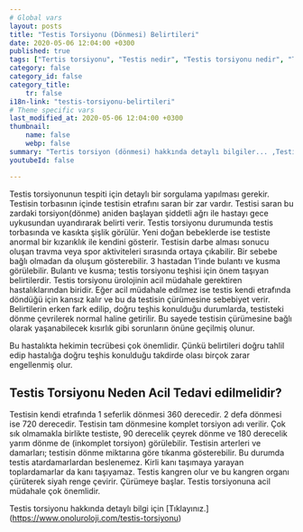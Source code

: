 ```yaml
---
# Global vars
layout: posts
title: "Testis Torsiyonu (Dönmesi) Belirtileri"
date: 2020-05-06 12:04:00 +0300
published: true
tags: ["Tertis torsiyonu", "Testis nedir", "Testis torsiyonu nedir", "Testis torsiyonu testis kanseri", "testis torsiyonu tipi", "Testis torsiyonu erken müdahale", "Testis torsiyonu teşhis", "Testis torsiyonu tedavi", "Testis torsiyonu ameliyat" , "testis dönmesi", "testis torsiyonu ne zaman", "testis torsiyonu neden", "testis torsiyonu acil", "testis torsiyonu belirti", "testis torsiyonu ultrasonografi", "testis torsiyonu tipi" , "testis torsiyonu tedavi", "testis torsiyonu çözüm", "testis dönmesi ameliyatı", "testis dönmesi tedavi"]
category: false
category_id: false
category_title:
    tr: false
i18n-link: "testis-torsiyonu-belirtileri"
# Theme specific vars
last_modified_at: 2020-05-06 12:04:00 +0300
thumbnail:
    name: false
    webp: false
summary: "Tertis torsiyon (dönmesi) hakkında detaylı bilgiler... ,Testis nedir?, Testiste ağrı ve şişliklerin nedenleri? , Testis torsiyonu nedir?, Testis torsiyonu testis kanseriyle birlikte olur mu? , Kaç tip testis torsiyon vardır? , Testis torsiyonunda erken müdahale? , Testis torsiyonu teşhisi ve tedavisi, Testis torsiyonu ameliyatı"
youtubeId: false

---
```






Testis torsiyonunun tespiti için detaylı bir sorgulama yapılması gerekir. Testisin torbasının içinde testisin etrafını saran bir zar vardır.  Testisi saran bu zardaki torsiyon(dönme) aniden başlayan şiddetli ağrı ile hastayı gece uykusundan uyandırarak belirti verir. Testis torsiyonu durumunda testis torbasında ve kasıkta şişlik görülür. Yeni doğan bebeklerde ise testiste anormal bir kızarıklık ile kendini gösterir. Testisin darbe alması sonucu oluşan travma veya spor aktiviteleri sırasında ortaya çıkabilir. Bir sebebe bağlı olmadan da oluşum gösterebilir. 3 hastadan 1’inde bulantı ve kusma görülebilir. Bulantı ve kusma; testis torsiyonu teşhisi için önem taşıyan belirtilerdir. Testis torsiyonu ürolojinin acil müdahale gerektiren hastalıklarından biridir. Eğer acil müdahale edilmez ise testis kendi etrafında döndüğü için kansız kalır ve bu da testisin çürümesine sebebiyet verir. Belirtilerin erken fark edilip, doğru teşhis konulduğu durumlarda, testisteki dönme çevrilerek normal haline getirilir. Bu sayede testisin çürümesine bağlı olarak yaşanabilecek kısırlık gibi sorunların önüne geçilmiş olunur.

Bu hastalıkta hekimin tecrübesi çok önemlidir. Çünkü belirtileri doğru tahlil edip hastalığa doğru teşhis konulduğu takdirde olası birçok zarar engellenmiş olur.

## Testis Torsiyonu Neden Acil Tedavi edilmelidir?

Testisin kendi etrafında 1 seferlik dönmesi 360 derecedir. 2 defa dönmesi ise 720 derecedir. Testisin tam dönmesine komplet torsiyon adı verilir. Çok sık olmamakla birlikte testiste, 90 derecelik çeyrek dönme ve 180 derecelik yarım dönme de (inkomplet torsiyon) görülebilir. Testisin arterleri ve damarları; testisin dönme miktarına göre tıkanma gösterebilir. Bu durumda testis atardamarlardan beslenemez. Kirli kanı taşımaya yarayan toplardamarlar da kanı taşıyamaz. Testis kangren olur ve bu kangren organı çürüterek siyah renge çevirir. Çürümeye başlar. Testis torsiyonuna acil müdahale çok önemlidir.


Testis torsiyonu hakkında detaylı bilgi için [Tıklayınız.] (https://www.onoluroloji.com/testis-torsiyonu)
